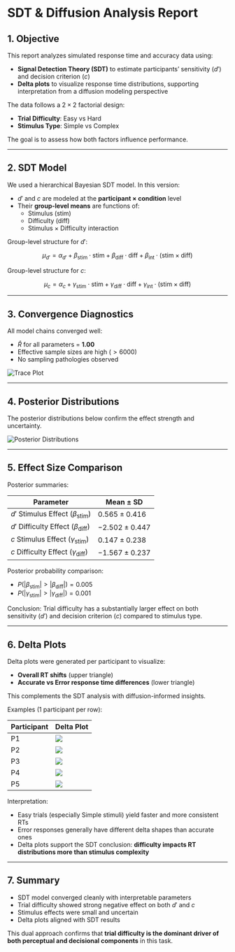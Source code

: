 # SDT & Diffusion Analysis Report

## 1. Objective

This report analyzes simulated response time and accuracy data using:

- **Signal Detection Theory (SDT)** to estimate participants’ sensitivity ($d'$) and decision criterion ($c$)
- **Delta plots** to visualize response time distributions, supporting interpretation from a diffusion modeling perspective

The data follows a $2 \times 2$ factorial design:
- **Trial Difficulty**: Easy vs Hard  
- **Stimulus Type**: Simple vs Complex

The goal is to assess how both factors influence performance.

---

## 2. SDT Model

We used a hierarchical Bayesian SDT model. In this version:

- $d'$ and $c$ are modeled at the **participant × condition** level
- Their **group-level means** are functions of:
  - Stimulus ($\text{stim}$)
  - Difficulty ($\text{diff}$)
  - Stimulus × Difficulty interaction

Group-level structure for $d'$:

$$
\mu_{d'} = \alpha_{d'} + \beta_{\text{stim}} \cdot \text{stim} + \beta_{\text{diff}} \cdot \text{diff} + \beta_{\text{int}} \cdot (\text{stim} \times \text{diff})
$$

Group-level structure for $c$:

$$
\mu_c = \alpha_c + \gamma_{\text{stim}} \cdot \text{stim} + \gamma_{\text{diff}} \cdot \text{diff} + \gamma_{\text{int}} \cdot (\text{stim} \times \text{diff})
$$

---

## 3. Convergence Diagnostics

All model chains converged well:

- $\hat{R}$ for all parameters = **1.00**
- Effective sample sizes are high ($>6000$)
- No sampling pathologies observed

![Trace Plot](figures/sdt/trace_plots.png)

---

## 4. Posterior Distributions

The posterior distributions below confirm the effect strength and uncertainty.

![Posterior Distributions](figures/sdt/posterior_distributions.png)

---

## 5. Effect Size Comparison

Posterior summaries:

| Parameter             | Mean ± SD      |
|----------------------|----------------|
| $d'$ Stimulus Effect ($\beta_{\text{stim}}$) | $0.565 \pm 0.416$ |
| $d'$ Difficulty Effect ($\beta_{\text{diff}}$) | $-2.502 \pm 0.447$ |
| $c$ Stimulus Effect ($\gamma_{\text{stim}}$) | $0.147 \pm 0.238$ |
| $c$ Difficulty Effect ($\gamma_{\text{diff}}$) | $-1.567 \pm 0.237$ |

Posterior probability comparison:

- $P(|\beta_{\text{stim}}| > |\beta_{\text{diff}}|) = 0.005$
- $P(|\gamma_{\text{stim}}| > |\gamma_{\text{diff}}|) = 0.001$

Conclusion: Trial difficulty has a substantially larger effect on both sensitivity ($d'$) and decision criterion ($c$) compared to stimulus type.

---

## 6. Delta Plots

Delta plots were generated per participant to visualize:

- **Overall RT shifts** (upper triangle)
- **Accurate vs Error response time differences** (lower triangle)

This complements the SDT analysis with diffusion-informed insights.

Examples (1 participant per row):

| Participant | Delta Plot |
|-------------|------------|
| P1 | ![](figures/delta/delta_plots_1.png) |
| P2 | ![](figures/delta/delta_plots_2.png) |
| P3 | ![](figures/delta/delta_plots_3.png) |
| P4 | ![](figures/delta/delta_plots_4.png) |
| P5 | ![](figures/delta/delta_plots_5.png) |

Interpretation:

- Easy trials (especially Simple stimuli) yield faster and more consistent RTs
- Error responses generally have different delta shapes than accurate ones
- Delta plots support the SDT conclusion: **difficulty impacts RT distributions more than stimulus complexity**

---

## 7. Summary

- SDT model converged cleanly with interpretable parameters
- Trial difficulty showed strong negative effect on both $d'$ and $c$
- Stimulus effects were small and uncertain
- Delta plots aligned with SDT results

This dual approach confirms that **trial difficulty is the dominant driver of both perceptual and decisional components** in this task.
